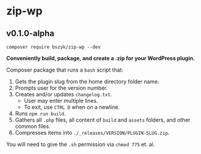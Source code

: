 # zip-wp
## v0.1.0-alpha

`composer require bszyk/zip-wp --dev`

**Conveniently build, package, and create a .zip for your WordPress plugin.**

Composer package that runs a `bash` script that: 

1. Gets the plugin slug from the home directory folder name.
2. Prompts user for the version number.
3. Creates and/or updates `changelog.txt`.
    - User may enter multiple lines.
    - To exit, use `CTRL D` when on a newline.
4. Runs `npm run build`.
5. Gathers all `.php` files, all content of `build` and `assets` folders, and other common files.
6. Compresses items into `./_releases/VERSION/PLUGIN-SLUG.zip`.

You will need to give the `.sh` permission via `chmod 775` et. al.
